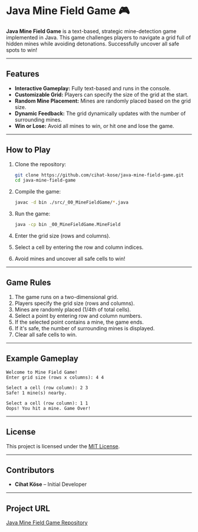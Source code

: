 
# Java Mine Field Game 🎮

**Java Mine Field Game** is a text-based, strategic mine-detection game implemented in Java. This game challenges players to navigate a grid full of hidden mines while avoiding detonations. Successfully uncover all safe spots to win!

---

## Features

- **Interactive Gameplay:** Fully text-based and runs in the console.
- **Customizable Grid:** Players can specify the size of the grid at the start.
- **Random Mine Placement:** Mines are randomly placed based on the grid size.
- **Dynamic Feedback:** The grid dynamically updates with the number of surrounding mines.
- **Win or Lose:** Avoid all mines to win, or hit one and lose the game.

---

## How to Play

1. Clone the repository:
   ```bash
   git clone https://github.com/cihat-kose/java-mine-field-game.git
   cd java-mine-field-game
   ```

2. Compile the game:
   ```bash
   javac -d bin ./src/_00_MineFieldGame/*.java
   ```

3. Run the game:
   ```bash
   java -cp bin _00_MineFieldGame.MineField
   ```

4. Enter the grid size (rows and columns).
5. Select a cell by entering the row and column indices.
6. Avoid mines and uncover all safe cells to win!

---

## Game Rules

1. The game runs on a two-dimensional grid.
2. Players specify the grid size (rows and columns).
3. Mines are randomly placed (1/4th of total cells).
4. Select a point by entering row and column numbers.
5. If the selected point contains a mine, the game ends.
6. If it's safe, the number of surrounding mines is displayed.
7. Clear all safe cells to win.

---

## Example Gameplay

```
Welcome to Mine Field Game!
Enter grid size (rows x columns): 4 4

Select a cell (row column): 2 3
Safe! 1 mine(s) nearby.

Select a cell (row column): 1 1
Oops! You hit a mine. Game Over!
```

---

## License

This project is licensed under the [MIT License](LICENSE).

---

## Contributors

- **Cihat Köse** – Initial Developer

---

## Project URL

[Java Mine Field Game Repository](https://github.com/cihat-kose/java-mine-field-game.git)
